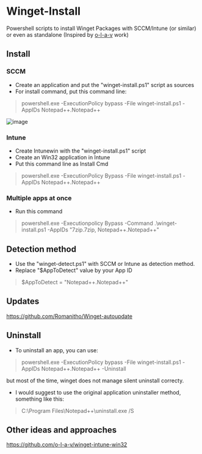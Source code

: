 # Winget-Install
Powershell scripts to install Winget Packages with SCCM/Intune (or similar) or even as standalone (Inspired by [o-l-a-v](https://github.com/o-l-a-v) work)

## Install
### SCCM
- Create an application and put the "winget-install.ps1" script as sources
- For install command, put this command line:
>powershell.exe -ExecutionPolicy bypass -File winget-install.ps1 -AppIDs Notepad++.Notepad++

![image](https://user-images.githubusercontent.com/96626929/152222570-da527307-ecc9-4fc2-b83e-7891ffae36ee.png)

### Intune
- Create Intunewin with the "winget-install.ps1" script
- Create an Win32 application in Intune
- Put this command line as Install Cmd
>powershell.exe -ExecutionPolicy Bypass -File winget-install.ps1 -AppIDs Notepad++.Notepad++

### Multiple apps at once
- Run this command
> powershell.exe -Executionpolicy Bypass -Command .\winget-install.ps1 -AppIDs "7zip.7zip, Notepad++.Notepad++"

## Detection method
- Use the "winget-detect.ps1" with SCCM or Intune as detection method.
- Replace "$AppToDetect" value by your App ID
>$AppToDetect = "Notepad++.Notepad++"

## Updates
https://github.com/Romanitho/Winget-autoupdate

## Uninstall
- To uninstall an app, you can use:
>powershell.exe -ExecutionPolicy bypass -File winget-install.ps1 -AppIDs Notepad++.Notepad++ -Uninstall

but most of the time, winget does not manage silent uninstall correcty.
- I would suggest to use the original application uninstaller method, something like this:
>‪C:\Program Files\Notepad++\uninstall.exe /S

## Other ideas and approaches
https://github.com/o-l-a-v/winget-intune-win32
